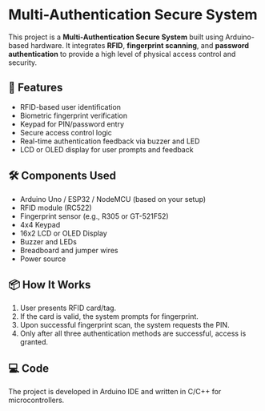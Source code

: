 # Multi-Authentication Secure System

This project is a **Multi-Authentication Secure System** built using Arduino-based hardware. It integrates **RFID**, **fingerprint scanning**, and **password authentication** to provide a high level of physical access control and security.

## 🔐 Features

- RFID-based user identification
- Biometric fingerprint verification
- Keypad for PIN/password entry
- Secure access control logic
- Real-time authentication feedback via buzzer and LED
- LCD or OLED display for user prompts and feedback

## 🛠️ Components Used

- Arduino Uno / ESP32 / NodeMCU (based on your setup)
- RFID module (RC522)
- Fingerprint sensor (e.g., R305 or GT-521F52)
- 4x4 Keypad
- 16x2 LCD or OLED Display
- Buzzer and LEDs
- Breadboard and jumper wires
- Power source

## 📦 How It Works

1. User presents RFID card/tag.
2. If the card is valid, the system prompts for fingerprint.
3. Upon successful fingerprint scan, the system requests the PIN.
4. Only after all three authentication methods are successful, access is granted.

## 💻 Code

The project is developed in Arduino IDE and written in C/C++ for microcontrollers.






